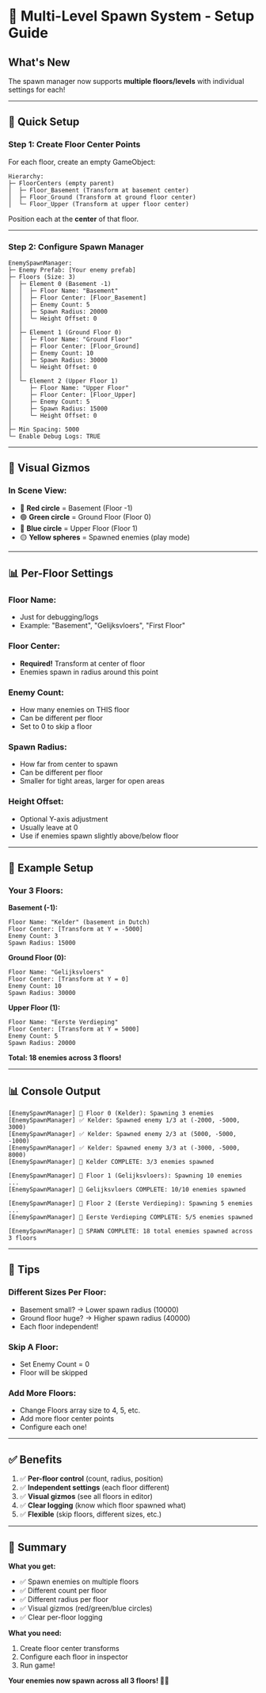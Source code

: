 # 🏢 Multi-Level Spawn System - Setup Guide

## What's New

The spawn manager now supports **multiple floors/levels** with individual settings for each!

---

## 🚀 Quick Setup

### Step 1: Create Floor Center Points

For each floor, create an empty GameObject:

```
Hierarchy:
├─ FloorCenters (empty parent)
│  ├─ Floor_Basement (Transform at basement center)
│  ├─ Floor_Ground (Transform at ground floor center)
│  └─ Floor_Upper (Transform at upper floor center)
```

Position each at the **center** of that floor.

---

### Step 2: Configure Spawn Manager

```
EnemySpawnManager:
├─ Enemy Prefab: [Your enemy prefab]
├─ Floors (Size: 3)
│  ├─ Element 0 (Basement -1)
│  │  ├─ Floor Name: "Basement"
│  │  ├─ Floor Center: [Floor_Basement]
│  │  ├─ Enemy Count: 5
│  │  ├─ Spawn Radius: 20000
│  │  └─ Height Offset: 0
│  │
│  ├─ Element 1 (Ground Floor 0)
│  │  ├─ Floor Name: "Ground Floor"
│  │  ├─ Floor Center: [Floor_Ground]
│  │  ├─ Enemy Count: 10
│  │  ├─ Spawn Radius: 30000
│  │  └─ Height Offset: 0
│  │
│  └─ Element 2 (Upper Floor 1)
│     ├─ Floor Name: "Upper Floor"
│     ├─ Floor Center: [Floor_Upper]
│     ├─ Enemy Count: 5
│     ├─ Spawn Radius: 15000
│     └─ Height Offset: 0
│
├─ Min Spacing: 5000
└─ Enable Debug Logs: TRUE
```

---

## 🎨 Visual Gizmos

### In Scene View:
- 🔴 **Red circle** = Basement (Floor -1)
- 🟢 **Green circle** = Ground Floor (Floor 0)
- 🔵 **Blue circle** = Upper Floor (Floor 1)
- 🟡 **Yellow spheres** = Spawned enemies (play mode)

---

## 📊 Per-Floor Settings

### Floor Name:
- Just for debugging/logs
- Example: "Basement", "Gelijksvloers", "First Floor"

### Floor Center:
- **Required!** Transform at center of floor
- Enemies spawn in radius around this point

### Enemy Count:
- How many enemies on THIS floor
- Can be different per floor
- Set to 0 to skip a floor

### Spawn Radius:
- How far from center to spawn
- Can be different per floor
- Smaller for tight areas, larger for open areas

### Height Offset:
- Optional Y-axis adjustment
- Usually leave at 0
- Use if enemies spawn slightly above/below floor

---

## 📝 Example Setup

### Your 3 Floors:

**Basement (-1):**
```
Floor Name: "Kelder" (basement in Dutch)
Floor Center: [Transform at Y = -5000]
Enemy Count: 3
Spawn Radius: 15000
```

**Ground Floor (0):**
```
Floor Name: "Gelijksvloers"
Floor Center: [Transform at Y = 0]
Enemy Count: 10
Spawn Radius: 30000
```

**Upper Floor (1):**
```
Floor Name: "Eerste Verdieping"
Floor Center: [Transform at Y = 5000]
Enemy Count: 5
Spawn Radius: 20000
```

**Total: 18 enemies across 3 floors!**

---

## 📊 Console Output

```
[EnemySpawnManager] 🏢 Floor 0 (Kelder): Spawning 3 enemies
[EnemySpawnManager] ✅ Kelder: Spawned enemy 1/3 at (-2000, -5000, 3000)
[EnemySpawnManager] ✅ Kelder: Spawned enemy 2/3 at (5000, -5000, -1000)
[EnemySpawnManager] ✅ Kelder: Spawned enemy 3/3 at (-3000, -5000, 8000)
[EnemySpawnManager] 🏢 Kelder COMPLETE: 3/3 enemies spawned

[EnemySpawnManager] 🏢 Floor 1 (Gelijksvloers): Spawning 10 enemies
...
[EnemySpawnManager] 🏢 Gelijksvloers COMPLETE: 10/10 enemies spawned

[EnemySpawnManager] 🏢 Floor 2 (Eerste Verdieping): Spawning 5 enemies
...
[EnemySpawnManager] 🏢 Eerste Verdieping COMPLETE: 5/5 enemies spawned

[EnemySpawnManager] 🎯 SPAWN COMPLETE: 18 total enemies spawned across 3 floors
```

---

## 🔧 Tips

### Different Sizes Per Floor:
- Basement small? → Lower spawn radius (10000)
- Ground floor huge? → Higher spawn radius (40000)
- Each floor independent!

### Skip A Floor:
- Set Enemy Count = 0
- Floor will be skipped

### Add More Floors:
- Change Floors array size to 4, 5, etc.
- Add more floor center points
- Configure each one!

---

## ✅ Benefits

1. ✅ **Per-floor control** (count, radius, position)
2. ✅ **Independent settings** (each floor different)
3. ✅ **Visual gizmos** (see all floors in editor)
4. ✅ **Clear logging** (know which floor spawned what)
5. ✅ **Flexible** (skip floors, different sizes, etc.)

---

## 🎯 Summary

**What you get:**
- ✅ Spawn enemies on multiple floors
- ✅ Different count per floor
- ✅ Different radius per floor
- ✅ Visual gizmos (red/green/blue circles)
- ✅ Clear per-floor logging

**What you need:**
1. Create floor center transforms
2. Configure each floor in inspector
3. Run game!

**Your enemies now spawn across all 3 floors! 🏢✨**
